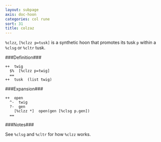 ```yaml
---
layout: subpage
axis: doc-hoon
categories: col rune
sort: 31
title: colzaz
---
```





`%clzz`, `[%clzz p=tusk]` is a synthetic hoon that promotes
its tusk `p` within a `%clsg` or `%cltr` tusk.

###Definition###

    ++  twig  
      $%  [%clzz p=twig]
      ==
    ++  tusk  (list twig)

###Expansion###
    
    ++  open
      ^-  twig
      ?-  gen
        [%clzz *]  open(gen [%clsg p.gen])
      ==

###Notes###

See `%clsg` and `%cltr` for how `%clzz` works.
